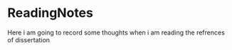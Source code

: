 # ReadingNotes
Here i am going to record some thoughts when i am reading the refrences of dissertation